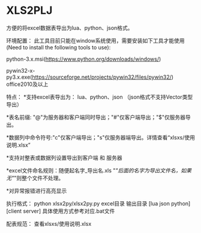 # XLS2PLJ
方便的将excel数据表导出为lua、python、json格式。

环境配置：
此工具目前只能在window系统使用，需要安装如下工具才能使用(Need to install the following tools to use):
	
python-3.x.msi(https://www.python.org/downloads/windows/)

pywin32-x-py3.x.exe(https://sourceforge.net/projects/pywin32/files/pywin32/)
office2010及以上

特点：
*支持excel表导出为： lua、python、json  （json格式不支持Vector类型导出）

*表名前缀: "@"为服务器和客户端同时导出；"#"仅客户端导出；"$"仅服务器导出。

*数据列中命令符号:"c"仅客户端导出；"s"仅服务器端导出。详情查看“xlsxs/使用说明.xlsx”

*支持对整表或数据列设置导出到客户端 和 服务器

*excel文件命名规则：随便起名字_导出名.xls   "_"后面的名字为导出文件名，如果无"_"则整个文件不处理。

*对异常报错进行高亮显示

执行格式：
python xlsx2py/xlsx2py.py  excel目录  输出目录  [lua json python]  [client server] 
具体使用方式参考对应.bat文件

配表规范：
查看xlsxs/使用说明.xlsx
